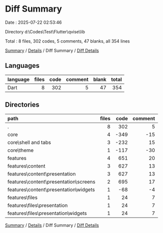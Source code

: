 # Diff Summary

Date : 2025-07-22 02:53:46

Directory d:\\Codes\\Test\\Flutter\\qvise\\lib

Total : 8 files,  302 codes, 5 comments, 47 blanks, all 354 lines

[Summary](results.md) / [Details](details.md) / Diff Summary / [Diff Details](diff-details.md)

## Languages
| language | files | code | comment | blank | total |
| :--- | ---: | ---: | ---: | ---: | ---: |
| Dart | 8 | 302 | 5 | 47 | 354 |

## Directories
| path | files | code | comment | blank | total |
| :--- | ---: | ---: | ---: | ---: | ---: |
| . | 8 | 302 | 5 | 47 | 354 |
| core | 4 | -349 | -15 | -21 | -385 |
| core\\shell and tabs | 3 | -232 | 15 | -1 | -218 |
| core\\theme | 1 | -117 | -30 | -20 | -167 |
| features | 4 | 651 | 20 | 68 | 739 |
| features\\content | 3 | 627 | 13 | 58 | 698 |
| features\\content\\presentation | 3 | 627 | 13 | 58 | 698 |
| features\\content\\presentation\\screens | 2 | 695 | 17 | 60 | 772 |
| features\\content\\presentation\\widgets | 1 | -68 | -4 | -2 | -74 |
| features\\files | 1 | 24 | 7 | 10 | 41 |
| features\\files\\presentation | 1 | 24 | 7 | 10 | 41 |
| features\\files\\presentation\\widgets | 1 | 24 | 7 | 10 | 41 |

[Summary](results.md) / [Details](details.md) / Diff Summary / [Diff Details](diff-details.md)